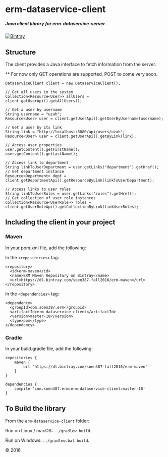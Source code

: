 # erm-dataservice-client

##### Java client library for erm-dataservice-server.

[![Bintray](https://img.shields.io/bintray/v/soen387-fall2016/erm-maven/erm-dataservice-client.svg)](https://bintray.com/soen387-fall2016/erm-maven/erm-dataservice-client)

## Structure

The client provides a Java interface to fetch information from the server.


** For now only GET operations are supported, POST to come very soon.

```
DataserviceClient client = new DataserviceClient();

// Get all users in the system
Collection<Resource<User>> allUsers = client.getUserApi().getAllUsers();

// Get a user by username
String username = "uzah";
Resource<User> user = client.getUserApi().getUserByUsername(username);

// Get a user by its link
String link = "http://localhost:8080/api/users/uzah";
Resource<User> user = client.getUserApi().getByLink(link);

// Access user properties
user.getContent().getFirstName();
user.getContent().getLastName();

// Access link to department
String linkToUserDepartment = user.getLinks("department").getHref();
// Get department instance
Resource<Department> dept = client.getDepartmentApi().getResourceByLink(linkToUserDepartment);

// Access links to user roles
String linkToUserRoles = user.getLinks("roles").getHref();
// Get collection of user role instances
Collection<Resource<UserRole>> roles = client.getUserRoleApi().getCollectionByLink(linkUserRoles);

```

## Including the client in your project

### Maven
In your pom.xml file, add the following:

In the ```<repositories>``` tag:
```
<repository>
  <id>erm-maven</id>
  <name>ERM Maven Repository on Bintray</name>
  <url>https://dl.bintray.com/soen387-fall2016/erm-maven</url>
</repository>
```

In the ```<dependencies>``` tag:
```
<dependency>
  <groupId>com.soen387.erm</groupId>
  <artifactId>erm-dataservice-client</artifactId>
  <version>master-18</version>
  <type>pom</type>
</dependency>
```

### Gradle
In your build.gradle file, add the following:

```
repositories {
    maven {
        url 'https://dl.bintray.com/soen387-fall2016/erm-maven'
    }
}    

dependencies {
    compile 'com.soen387.erm:erm-dataservice-client:master-18'
}
```


## To Build the library

From the ```erm-dataservice-client``` folder:

Run on Linux / macOS: ```../gradlew build```.

Run on Windows: ```../gradlew.bat build```.

&copy; 2016
